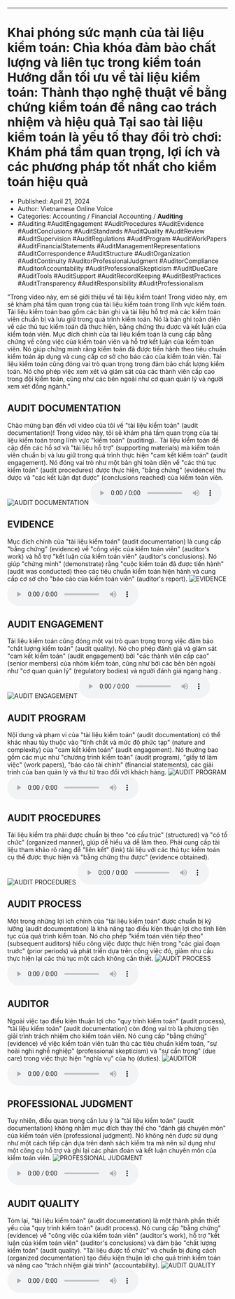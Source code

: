 
---

# Khai phóng sức mạnh của tài liệu kiểm toán: Chìa khóa đảm bảo chất lượng và liên tục trong kiểm toán Hướng dẫn tối ưu về tài liệu kiểm toán: Thành thạo nghệ thuật về bằng chứng kiểm toán để nâng cao trách nhiệm và hiệu quả Tại sao tài liệu kiểm toán là yếu tố thay đổi trò chơi: Khám phá tầm quan trọng, lợi ích và các phương pháp tốt nhất cho kiểm toán hiệu quả

- Published: April 21, 2024
- Author: Vietnamese Online Voice
- Categories: Accounting / Financial Accounting / **Auditing**
- #Auditing #AuditEngagement #AuditProcedures #AuditEvidence #AuditConclusions #AuditStandards #AuditQuality #AuditReview #AuditSupervision #AuditRegulations #AuditProgram #AuditWorkPapers #AuditFinancialStatements #AuditManagementRepresentations #AuditCorrespondence #AuditStructure #AuditOrganization #AuditContinuity #AuditorProfessionalJudgment #AuditorCompliance #AuditorAccountability #AuditProfessionalSkepticism #AuditDueCare #AuditTools #AuditSupport #AuditRecordKeeping #AuditBestPractices #AuditTransparency #AuditResponsibility #AuditProfessionalism

"Trong video này, em sẽ giới thiệu về tài liệu kiểm toán! Trong video này, em sẽ khám phá tầm quan trọng của tài liệu kiểm toán trong lĩnh vực kiểm toán. Tài liệu kiểm toán bao gồm các bản ghi và tài liệu hỗ trợ mà các kiểm toán viên chuẩn bị và lưu giữ trong quá trình kiểm toán. Nó là bản ghi toàn diện về các thủ tục kiểm toán đã thực hiện, bằng chứng thu được và kết luận của kiểm toán viên. Mục đích chính của tài liệu kiểm toán là cung cấp bằng chứng về công việc của kiểm toán viên và hỗ trợ kết luận của kiểm toán viên. Nó giúp chứng minh rằng kiểm toán đã được tiến hành theo tiêu chuẩn kiểm toán áp dụng và cung cấp cơ sở cho báo cáo của kiểm toán viên. Tài liệu kiểm toán cũng đóng vai trò quan trọng trong đảm bảo chất lượng kiểm toán. Nó cho phép việc xem xét và giám sát của các thành viên cấp cao trong đội kiểm toán, cũng như các bên ngoài như cơ quan quản lý và người xem xét đồng ngành."


## AUDIT DOCUMENTATION

Chào mừng bạn đến với video của tôi về "tài liệu kiểm toán" (audit documentation)! Trong video này, tôi sẽ khám phá tầm quan trọng của tài liệu kiểm toán trong lĩnh vực "kiểm toán" (auditing).. Tài liệu kiểm toán đề cập đến các hồ sơ và "tài liệu hỗ trợ" (supporting materials) mà kiểm toán viên chuẩn bị và lưu giữ trong quá trình thực hiện "cam kết kiểm toán" (audit engagement). Nó đóng vai trò như một bản ghi toàn diện về "các thủ tục kiểm toán" (audit procedures) được thực hiện, "bằng chứng" (evidence) thu được và "các kết luận đạt được" (conclusions reached) của kiểm toán viên.
![AUDIT DOCUMENTATION](https://http-archiver-apis-production-80.schnworks.com/storage/images/transitions/2024-04-21/transition-11549624461-Montserrat-SemiBold-673AB7.jpg)
<audio controls>
    <source src="https://http-archiver-apis-production-80.schnworks.com/storage/audio/file-8887998069.mp3" type="audio/mpeg">
</audio>



## EVIDENCE

Mục đích chính của "tài liệu kiểm toán" (audit documentation) là cung cấp "bằng chứng" (evidence) về "công việc của kiểm toán viên" (auditor's work) và hỗ trợ "kết luận của kiểm toán viên" (auditor's conclusions). Nó giúp "chứng minh" (demonstrate) rằng "cuộc kiểm toán đã được tiến hành" (audit was conducted) theo các tiêu chuẩn kiểm toán hiện hành và cung cấp cơ sở cho "báo cáo của kiểm toán viên" (auditor's report).
![EVIDENCE](https://http-archiver-apis-production-80.schnworks.com/storage/images/transitions/2024-04-21/transition--2952886554-Montserrat-ExtraBold-512DA8.jpg)
<audio controls>
    <source src="https://http-archiver-apis-production-80.schnworks.com/storage/audio/file-15133572075.mp3" type="audio/mpeg">
</audio>



## AUDIT ENGAGEMENT

Tài liệu kiểm toán cũng đóng một vai trò quan trọng trong việc đảm bảo "chất lượng kiểm toán" (audit quality). Nó cho phép đánh giá và giám sát "cam kết kiểm toán" (audit engagement) bởi "các thành viên cấp cao" (senior members) của nhóm kiểm toán, cũng như bởi các bên bên ngoài như "cơ quan quản lý" (regulatory bodies) và người đánh giá ngang hàng .
![AUDIT ENGAGEMENT](https://http-archiver-apis-production-80.schnworks.com/storage/images/transitions/2024-04-21/transition--18738138341-Montserrat-Black-9C27B0.jpg)
<audio controls>
    <source src="https://http-archiver-apis-production-80.schnworks.com/storage/audio/file-13017342434.mp3" type="audio/mpeg">
</audio>



## AUDIT PROGRAM

Nội dung và phạm vi của "tài liệu kiểm toán" (audit documentation) có thể khác nhau tùy thuộc vào "tính chất và mức độ phức tạp" (nature and complexity) của "cam kết kiểm toán" (audit engagement). Nó thường bao gồm các mục như "chương trình kiểm toán" (audit program), "giấy tờ làm việc" (work papers), "báo cáo tài chính" (financial statements), các giải trình của ban quản lý và thư từ trao đổi với khách hàng.
![AUDIT PROGRAM](https://http-archiver-apis-production-80.schnworks.com/storage/images/transitions/2024-04-21/transition--8195865414-Montserrat-Thin-303F9F.jpg)
<audio controls>
    <source src="https://http-archiver-apis-production-80.schnworks.com/storage/audio/file-23275597627.mp3" type="audio/mpeg">
</audio>



## AUDIT PROCEDURES

Tài liệu kiểm tra phải được chuẩn bị theo "có cấu trúc" (structured) và "có tổ chức" (organized manner), giúp dễ hiểu và dễ làm theo. Phải cung cấp tài liệu tham khảo rõ ràng để "liên kết" (link) tài liệu với các thủ tục kiểm toán cụ thể được thực hiện và "bằng chứng thu được" (evidence obtained).
![AUDIT PROCEDURES](https://http-archiver-apis-production-80.schnworks.com/storage/images/transitions/2024-04-21/transition--26718726472-Montserrat-Bold-7B1FA2.jpg)
<audio controls>
    <source src="https://http-archiver-apis-production-80.schnworks.com/storage/audio/file-5129518411.mp3" type="audio/mpeg">
</audio>



## AUDIT PROCESS

Một trong những lợi ích chính của "tài liệu kiểm toán" được chuẩn bị kỹ lưỡng (audit documentation) là khả năng tạo điều kiện thuận lợi cho tính liên tục của quá trình kiểm toán. Nó cho phép "kiểm toán viên tiếp theo" (subsequent auditors) hiểu công việc được thực hiện trong "các giai đoạn trước" (prior periods) và phát triển dựa trên công việc đó, giảm nhu cầu thực hiện lại các thủ tục một cách không cần thiết.
![AUDIT PROCESS](https://http-archiver-apis-production-80.schnworks.com/storage/images/transitions/2024-04-21/transition-32283471072-Montserrat-ExtraBold-1A237E.jpg)
<audio controls>
    <source src="https://http-archiver-apis-production-80.schnworks.com/storage/audio/file-4860376803.mp3" type="audio/mpeg">
</audio>



## AUDITOR

Ngoài việc tạo điều kiện thuận lợi cho "quy trình kiểm toán" (audit process), "tài liệu kiểm toán" (audit documentation) còn đóng vai trò là phương tiện giải trình trách nhiệm cho kiểm toán viên. Nó cung cấp "bằng chứng" (evidence) về việc kiểm toán viên tuân thủ các tiêu chuẩn kiểm toán, "sự hoài nghi nghề nghiệp" (professional skepticism) và "sự cẩn trọng" (due care) trong việc thực hiện "nghĩa vụ" của họ (duties).
![AUDITOR](https://http-archiver-apis-production-80.schnworks.com/storage/images/transitions/2024-04-21/transition--933593044-Montserrat-SemiBold-880E4F.jpg)
<audio controls>
    <source src="https://http-archiver-apis-production-80.schnworks.com/storage/audio/file-21691364069.mp3" type="audio/mpeg">
</audio>



## PROFESSIONAL JUDGMENT

Tuy nhiên, điều quan trọng cần lưu ý là "tài liệu kiểm toán" (audit documentation) không nhằm mục đích thay thế cho "đánh giá chuyên môn" của kiểm toán viên (professional judgment). Nó không nên được sử dụng như một cách tiếp cận dựa trên danh sách kiểm tra mà nên sử dụng như một công cụ hỗ trợ và ghi lại các phán đoán và kết luận chuyên môn của kiểm toán viên.
![PROFESSIONAL JUDGMENT](https://http-archiver-apis-production-80.schnworks.com/storage/images/transitions/2024-04-21/transition--13715367235-Montserrat-Regular-303F9F.jpg)
<audio controls>
    <source src="https://http-archiver-apis-production-80.schnworks.com/storage/audio/file-37943301233.mp3" type="audio/mpeg">
</audio>



## AUDIT QUALITY

Tóm lại, "tài liệu kiểm toán" (audit documentation) là một thành phần thiết yếu của "quy trình kiểm toán" (audit process). Nó cung cấp "bằng chứng" (evidence) về "công việc của kiểm toán viên" (auditor's work), hỗ trợ "kết luận của kiểm toán viên" (auditor's conclusions) và đảm bảo "chất lượng kiểm toán" (audit quality). "Tài liệu được tổ chức" và chuẩn bị đúng cách (organized documentation) tạo điều kiện thuận lợi cho quá trình kiểm toán và nâng cao "trách nhiệm giải trình" (accountability).
![AUDIT QUALITY](https://http-archiver-apis-production-80.schnworks.com/storage/images/transitions/2024-04-21/transition-4941925023-Montserrat-Medium-004895.jpg)
<audio controls>
    <source src="https://http-archiver-apis-production-80.schnworks.com/storage/audio/file-13969627536.mp3" type="audio/mpeg">
</audio>

